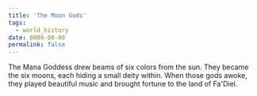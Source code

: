 ```yaml
---
title: 'The Moon Gods'
tags:
  - world_history
date: 0000-00-00
permalink: false
---
```

The Mana Goddess drew beams of six colors from the sun. They became the six moons, each hiding a small deity within. When those gods awoke, they played beautiful music and brought fortune to the land of Fa'Diel.